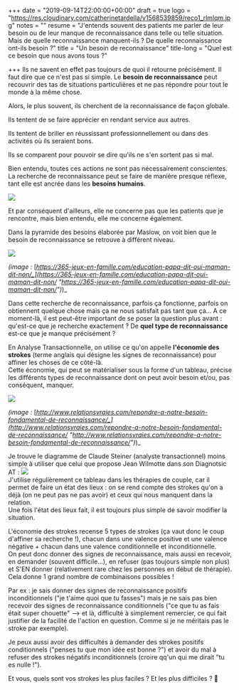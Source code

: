 +++
date = "2019-09-14T22:00:00+00:00"
draft = true
logo = "https://res.cloudinary.com/catherinetardella/v1568539859/reco1_rlmlqm.jpg"
notes = ""
resume = "J'entends souvent des patients me parler de leur besoin ou de leur manque de reconnaissance dans telle ou telle situation. Mais de quelle reconnaissance manquent-ils ? De quelle reconnaissance ont-ils besoin ?"
title = "Un besoin de reconnaissance"
title-long = "Quel est ce besoin que nous avons tous ?"

+++
Ils ne savent en effet pas toujours de quoi il retourne précisément. Il faut dire que ce n'est pas si simple. Le **besoin de reconnaissance** peut recouvrir des tas de situations particulières et ne pas répondre pour tout le monde à la même chose.

Alors, le plus souvent, ils cherchent de la reconnaissance de façon globale.

Ils tentent de se faire apprécier en rendant service aux autres.

Ils tentent de briller en réussissant professionnellement ou dans des activités où ils seraient bons.

Ils se comparent pour pouvoir se dire qu'ils ne s'en sortent pas si mal.

Bien entendu, toutes ces actions ne sont pas nécessairement conscientes. La recherche de reconnaissance peut se faire de manière presque réflexe, tant elle est ancrée dans les **besoins humains**.

![](https://res.cloudinary.com/catherinetardella/v1568540103/reco3_gnhwsq.jpg)

Et par conséquent d'ailleurs, elle ne concerne pas que les patients que je rencontre, mais bien entendu, elle me concerne également.

Dans la pyramide des besoins élaborée par Maslow, on voit bien que le besoin de reconnaissance se retrouve à différent niveau.

![](https://res.cloudinary.com/catherinetardella/v1568540767/besoins_z5ktm5.jpg)

_(image :_ [_https://365-jeux-en-famille.com/education-papa-dit-oui-maman-dit-non/_](https://365-jeux-en-famille.com/education-papa-dit-oui-maman-dit-non/ "https://365-jeux-en-famille.com/education-papa-dit-oui-maman-dit-non/")_)_

Dans cette recherche de reconnaissance, parfois ça fonctionne, parfois on obtiennent quelque chose mais ça ne nous satisfait pas tant que ça... A ce moment-là, il est peut-être important de se poser la question plus avant : qu'est-ce que je recherche exactement ? De **quel type de reconnaissance** est-ce que je manque précisément ?

En Analyse Transactionnelle, on utilise ce qu'on appelle **l'économie des strokes** (terme anglais qui désigne les signes de reconnaissance) pour affiner les choses de ce côté-là.  
Cette économie, qui peut se matérialiser sous la forme d'un tableau, précise les différents types de reconnaissance dont on peut avoir besoin et/ou, pas conséquent, manquer.

![](https://res.cloudinary.com/catherinetardella/v1568541309/gestion-strokes_f1cgjp.jpg)

_(image :_ [_http://www.relationsvraies.com/repondre-a-notre-besoin-fondamental-de-reconnaissance/_](http://www.relationsvraies.com/repondre-a-notre-besoin-fondamental-de-reconnaissance/ "http://www.relationsvraies.com/repondre-a-notre-besoin-fondamental-de-reconnaissance/")_)_

Je trouve le diagramme de Claude Steiner (analyste transactionnel) moins simple à utiliser que celui que propose Jean Wilmotte dans son Diagnotsic AT : ![](https://res.cloudinary.com/catherinetardella/v1568541846/Diag_p0xfje.jpg)  
J'utilise régulièrement ce tableau dans les thérapies de couple, car il permet de faire un état des lieux : on se rend compte des strokes qu'on a déjà (on ne peut pas ne pas avoir) et ceux qui nous manquent dans la relation.  
Une fois l'état des lieux fait, il est toujours plus simple de savoir modifier la situation.

L'économie des strokes recense 5 types de strokes (ça vaut donc le coup d'affiner sa recherche !), chacun dans une valence positive et une valence négative + chacun dans une valence conditionnelle et inconditionnelle.  
On peut donc donner des signes de reconnaissance, mais aussi en recevoir, en demander (souvent difficile...), en refuser (pas toujours simple non plus) et S'EN donner (relativement rare chez les personnes en début de thérapie). Cela donne 1 grand nombre de combinaisons possibles !

Par ex : je sais donner des signes de reconnaissance positifs inconditionnels ("je t'aime quoi que tu fasses") mais je ne sais pas bien recevoir des signes de reconnaissance conditionnels ("ce que tu as fais était super chouette" --> et là, difficulté à simplement remercier, ce qui fait justifier de la facilité de l'action en question. Comme si je ne méritais pas le stroke par exemple).

Je peux aussi avoir des difficultés à demander des strokes positifs conditionnels ("penses tu que mon idée est bonne ?") et avoir du mal à refuser des strokes négatifs inconditionnels (croire qq'un qui me dirait "tu es nulle !").

Et vous, quels sont vos strokes les plus faciles ? Et les plus difficiles ? 🙂